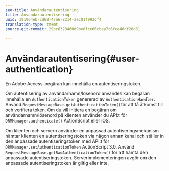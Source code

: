 ```yaml
---
seo-title: Användarautentisering
title: Användarautentisering
uuid: 191964eb-cd68-47a6-8214-aec01f993df4
translation-type: tm+mt
source-git-commit: 29bc8323460d9be0fce66cbea7c6fce46df20d61

---
```



# Användarautentisering{#user-authentication}

En Adobe Access-begäran kan innehålla en autentiseringstoken.

Om autentisering av användarnamn/lösenord användes kan begäran innehålla en `AuthenticationToken` genererad av `AuthenticationHandler`. Använd `RequestMessageBase.getAuthenticationToken()`för att få åtkomst till och verifiera token. Om du vill initiera en begäran om användarnamn/lösenord på klienten använder du API:t för `DRMManager.authenticate()` ActionScript eller iOS.

Om klienten och servern använder en anpassad autentiseringsmekanism hämtar klienten en autentiseringstoken via någon annan kanal och ställer in den anpassade autentiseringstoken med API:t för `DRMManager.setAuthenticationToken` ActionScript 3.0. Använd `RequestMessageBase.getRawAuthenticationToken()` för att hämta den anpassade autentiseringstoken. Serverimplementeringen avgör om den anpassade autentiseringstoken är giltig eller inte.
